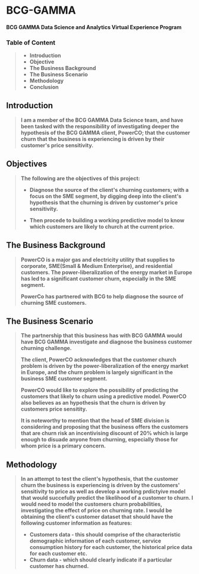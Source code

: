 # BCG-GAMMA
#### **BCG GAMMA Data Science and Analytics Virtual Experience Program**

### Table of Content
> - <b>Introduction 
> - Objective
> - The Business Background
> - The Business Scenario
> - Methodology
> - Conclusion<b/>

## Introduction
> <b>I am a member of the BCG GAMMA Data Science team, and have been tasked with the responsibility of investigating deeper the hypothesis of the BCG GAMMA client, PowerCO; that the customer churn that the business is experiencing is driven by their customer's price sensitivity. <b/>

## Objectives
> <b>The following are the objectives of this project:
> - <b>Diagnose the source of the client's churning customers; with a focus on the SME segment, by digging deep into the client's hypothesis that the churning is driven by customer's price sensitivity.<b/>
>
> - <b>Then procede to building a working predictive model to know which customers are likely to church at the current price.<b/>

## The Business Background
> <b>PowerCO is a major gas and electricity utility that supplies to corporate,  SME(Small & Medium Enterprise), and residential customers. The power-liberalization of the energy market in Europe has led to a significant customer churn, especially in the SME segment.
>
> PowerCo has partnered with BCG to help diagnose the source of churning SME customers.

## The Business Scenario
> <b>The partnership that this business has with BCG GAMMA would have BCG GAMMA investigate and diagnose the business customer churning challenge.
>
> <b>The client, PowerCO acknowledges that the customer church problem is driven by the power-liberalization of the energy market in Europe, and the churn problem is largely significant in the business SME customer segment.
>
> <b>PowerCO would like to explore the possibility of predicting the customers that likely to churn using a predictive model. PowerCO also believes as an hypothesis that the churn is driven by customers price sensitity.
>
> <b>It is noteworthy to mention that the head of SME division is considering and proposing that the business offers the customers that are churn risk an incentivising discount of 20% which is large enough to disuade anyone from churning, especially those for whom price is a primary concern.

## Methodology
> <b>In an attempt to test the client's hypothesis, that the customer churn the business is experiencing is driven by the customers' sensitivity to price as well as develop a working prdictyive model that would succefully predict the likelihood of a customer to churn. I would need to model the customers churn probabilities, investigating the effect of price on churning rate. I would be obtaining the client's customer dataset that should have the following customer information as features:
> - <b>Customers data - this should comprise of the characteristic demographic information of each customer, service consumption history for each customer, the historical price data for each customer etc.
> - Churn data - which should clearly indicate if a particular customer has churned.<b/> 
